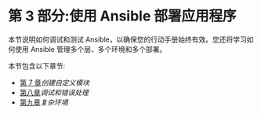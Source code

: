 # 第 3 部分:使用 Ansible 部署应用程序

本节说明如何调试和测试 Ansible，以确保您的行动手册始终有效。您还将学习如何使用 Ansible 管理多个层、多个环境和多个部署。

本节包含以下章节:

*   [第 7 章](07.html)*创建自定义模块*
*   [第八章](08.html)*调试和错误处理*
*   [第九章](09.html)*复杂环境*